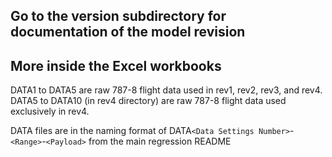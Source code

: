 ## Go to the version subdirectory for documentation of the model revision
## More inside the Excel workbooks

DATA1 to DATA5 are raw 787-8 flight data used in rev1, rev2, rev3, and rev4.\
DATA5 to DATA10 (in rev4 directory) are raw 787-8 flight data used exclusively in rev4.

DATA files are in the naming format of DATA`<Data Settings Number>`-`<Range>`-`<Payload>` from the main regression README
